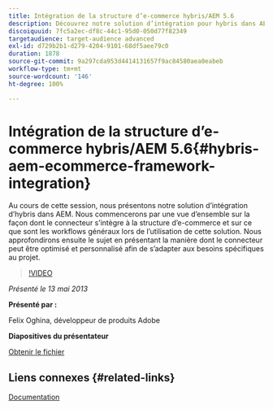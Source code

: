 ```yaml
---
title: Intégration de la structure d’e-commerce hybris/AEM 5.6
description: Découvrez notre solution d’intégration pour hybris dans AEM. Nous commencerons par une vue d’ensemble sur la façon dont le connecteur s’intègre à la structure d’e-commerce et sur ce que sont les workflows généraux lors de l’utilisation de cette solution. Nous approfondirons ensuite le sujet en présentant la manière dont le connecteur peut être optimisé et personnalisé afin de s’adapter aux besoins spécifiques au projet.
discoiquuid: 7fc5a2ec-df8c-44c1-95d0-050d77f82349
targetaudience: target-audience advanced
exl-id: d729b2b1-d279-4204-9101-68df5aee79c0
duration: 1878
source-git-commit: 9a297cda953d4414131657f9ac84580aea0eabeb
workflow-type: tm+mt
source-wordcount: '146'
ht-degree: 100%

---
```


# Intégration de la structure d’e-commerce hybris/AEM 5.6{#hybris-aem-ecommerce-framework-integration}

Au cours de cette session, nous présentons notre solution d’intégration d’hybris dans AEM. Nous commencerons par une vue d’ensemble sur la façon dont le connecteur s’intègre à la structure d’e-commerce et sur ce que sont les workflows généraux lors de l’utilisation de cette solution. Nous approfondirons ensuite le sujet en présentant la manière dont le connecteur peut être optimisé et personnalisé afin de s’adapter aux besoins spécifiques au projet.

>[!VIDEO](https://video.tv.adobe.com/v/19578/?quality=9)

*Présenté le 13 mai 2013*

**Présenté par :**

Felix Oghina, développeur de produits Adobe

**Diapositives du présentateur**

[Obtenir le fichier](assets/hybris-aem-5-6-ecommerce-framework-integration.pdf)

## Liens connexes {#related-links}

[Documentation](https://docs.adobe.com/content/docs/en/cq/5-6-1/ecommerce/eCommerce-framework.html#Deploying%20eCommerce%20with%20hybris)

<!--
[Get back to the Overview](https://helpx.adobe.com/experience-manager/kt/eseminars/gems/aem-index.html)
-->
